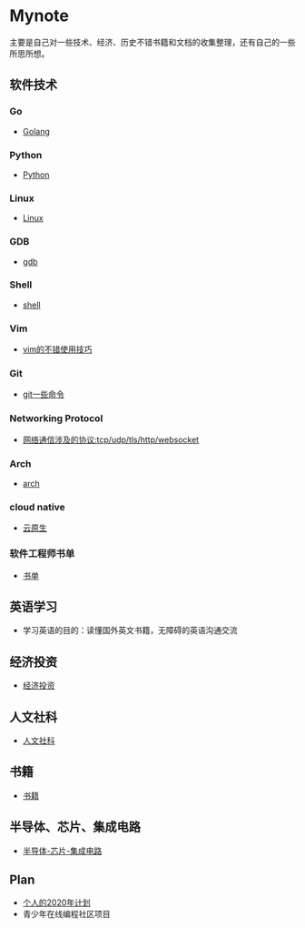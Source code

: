 # Mynote

主要是自己对一些技术、经济、历史不错书籍和文档的收集整理，还有自己的一些所思所想。

## 软件技术

### Go

* [Golang](https://github.com/lizj3624/mynote/tree/master/golang)

### Python

* [Python](https://github.com/lizj3624/mynote/tree/master/Python)

### Linux

* [Linux](https://github.com/lizj3624/mynote/tree/master/Linux)

### GDB

* [gdb](https://github.com/lizj3624/mynote/blob/master/gdb)

### Shell

* [shell](https://github.com/lizj3624/mynote/tree/master/shell)

### Vim

* [vim的不错使用技巧](https://github.com/lizj3624/mynote/blob/master/vim)

### Git

* [git一些命令](https://github.com/lizj3624/mynote/blob/master/git/git-command.md)


### Networking Protocol
* [网络通信涉及的协议:tcp/udp/tls/http/websocket](https://github.com/lizj3624/mynote/tree/master/protocol)

### Arch

* [arch](https://github.com/lizj3624/mynote/tree/master/arch)

### cloud native

* [云原生](https://github.com/lizj3624/mynote/tree/master/Cloud-Native)

### 软件工程师书单

* [书单](https://github.com/lizj3624/mynote/tree/master/coder-skills)

## 英语学习

* 学习英语的目的：读懂国外英文书籍，无障碍的英语沟通交流


## 经济投资

* [经济投资](https://github.com/lizj3624/mynote/tree/master/reading-notes)

## 人文社科

* [人文社科](https://github.com/lizj3624/mynote/tree/master/reading-notes)


## 书籍

* [书籍](https://github.com/lizj3624/mynote/blob/master/reading-notes/%E8%AF%BB%E4%B9%A6%E8%AE%A1%E5%88%92.md)

## 半导体、芯片、集成电路

* [半导体-芯片-集成电路](https://github.com/lizj3624/mynote/tree/master/IC-Chip)


## Plan

* [个人的2020年计划](https://github.com/lizj3624/mynote/blob/master/plans/2020-plan.md)
* 青少年在线编程社区项目
